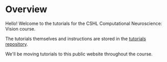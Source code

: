 # Overview

Hello! Welcome to the tutorials for the CSHL Computational Neuroscience: Vision course. 

The tutorials themselves and instructions are stored in the [tutorials repository](https://github.com/CSHL-comp-neuro-vision/tutorials).

We'll be moving tutorials to this public website throughout the course.